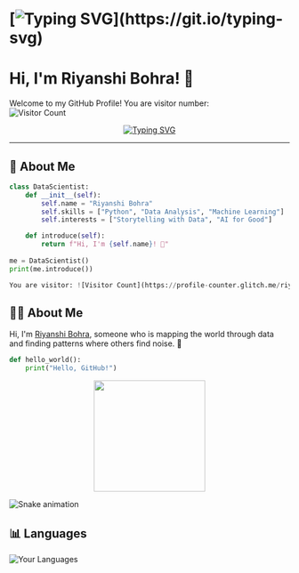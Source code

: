 # [![Typing SVG](https://readme-typing-svg.herokuapp.com?font=Fira+Code&size=18&color=F75C7E&lines=Hello!+Welcome+to+my+GitHub!)](https://git.io/typing-svg)

# Hi, I'm Riyanshi Bohra! 👋
Welcome to my GitHub Profile! You are visitor number:  
<img src="https://profile-counter.glitch.me/riyanshibohra/count.svg" alt="Visitor Count" />

<div align="center">
  <a href="https://git.io/typing-svg" target="_blank">
    <img src="https://readme-typing-svg.herokuapp.com?font=Fira+Code&size=18&color=F75C7E&lines=Aspiring+Data+Scientist+%F0%9F%92%AB;Storyteller+with+Data+%F0%9F%93%88;Lifelong+Learner+%F0%9F%93%9A" alt="Typing SVG">
  </a>
</div>

---

## 🌟 About Me
```python
class DataScientist:
    def __init__(self):
        self.name = "Riyanshi Bohra"
        self.skills = ["Python", "Data Analysis", "Machine Learning"]
        self.interests = ["Storytelling with Data", "AI for Good"]

    def introduce(self):
        return f"Hi, I'm {self.name}! 🚀"
        
me = DataScientist()
print(me.introduce())

You are visitor: ![Visitor Count](https://profile-counter.glitch.me/riyanshibohra/count.svg)
```
## 👩‍💻 About Me
Hi, I'm [Riyanshi Bohra](https://riyanshibohra.github.io/Riyanshi-Bohra/), someone who is mapping the world through data and finding patterns where others find noise. 🌟

```python
def hello_world():
    print("Hello, GitHub!")
```
<div align="center">
  <img src="https://media.giphy.com/media/hvRJCLFzcasrR4ia7z/giphy.gif" width="200">
</div>


![Snake animation](https://github.com/riyanshibohra/riyanshibohra/raw/output/github-contribution-grid-snake-dark.svg)

## 📊 Languages
![Your Languages](https://github-readme-stats.vercel.app/api/top-langs/?username=riyanshibohra&layout=compact&theme=radical)
